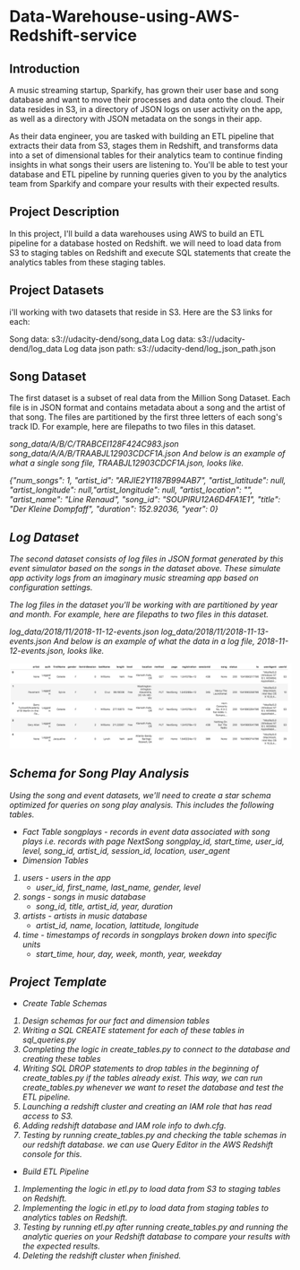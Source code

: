 # Data-Warehouse-using-AWS-Redshift-service

## Introduction
A music streaming startup, Sparkify, has grown their user base and song database and want to move their processes and data onto the cloud. Their data resides in S3, in a directory of JSON logs on user activity on the app, as well as a directory with JSON metadata on the songs in their app.

As their data engineer, you are tasked with building an ETL pipeline that extracts their data from S3, stages them in Redshift, and transforms data into a set of dimensional tables for their analytics team to continue finding insights in what songs their users are listening to. You'll be able to test your database and ETL pipeline by running queries given to you by the analytics team from Sparkify and compare your results with their expected results.

## Project Description
In this project, I'll build a  data warehouses using AWS to build an ETL pipeline for a database hosted on Redshift. we will need to load data from S3 to staging tables on Redshift and execute SQL statements that create the analytics tables from these staging tables.

## Project Datasets
i'll working with two datasets that reside in S3. Here are the S3 links for each:

Song data: s3://udacity-dend/song_data
Log data: s3://udacity-dend/log_data
Log data json path: s3://udacity-dend/log_json_path.json

## Song Dataset
The first dataset is a subset of real data from the Million Song Dataset. Each file is in JSON format and contains metadata about a song and the artist of that song. The files are partitioned by the first three letters of each song's track ID. For example, here are filepaths to two files in this dataset.

<em>song_data/A/B/C/TRABCEI128F424C983.json<em>
<em>song_data/A/A/B/TRAABJL12903CDCF1A.json<em>
And below is an example of what a single song file, <em>TRAABJL12903CDCF1A.json<em>, looks like.

<em>{"num_songs": 1, "artist_id": "ARJIE2Y1187B994AB7", "artist_latitude": null, "artist_longitude": null,"artist_longitude": null, "artist_location": "", "artist_name": "Line Renaud", "song_id": "SOUPIRU12A6D4FA1E1", "title": "Der Kleine Dompfaff", "duration": 152.92036, "year": 0}<em>



## Log Dataset
The second dataset consists of log files in JSON format generated by this event simulator based on the songs in the dataset above. These simulate app activity logs from an imaginary music streaming app based on configuration settings.

The log files in the dataset you'll be working with are partitioned by year and month. For example, here are filepaths to two files in this dataset.

<em>log_data/2018/11/2018-11-12-events.json<em>
<em>log_data/2018/11/2018-11-13-events.json<em>
And below is an example of what the data in a log file, 2018-11-12-events.json, looks like.

![](Data/log-data.png)

## Schema for Song Play Analysis
Using the song and event datasets, we'll need to create a star schema optimized for queries on song play analysis. This includes the following tables.

- Fact Table
songplays - records in event data associated with song plays i.e. records with page NextSong
songplay_id, start_time, user_id, level, song_id, artist_id, session_id, location, user_agent
- Dimension Tables
1. users - users in the app
    - user_id, first_name, last_name, gender, level
2. songs - songs in music database
    - song_id, title, artist_id, year, duration
3. artists - artists in music database
    - artist_id, name, location, lattitude, longitude
4. time - timestamps of records in songplays broken down into specific units
    - start_time, hour, day, week, month, year, weekday

## Project Template
  
- Create Table Schemas
1. Design schemas for our fact and dimension tables
2. Writing a SQL CREATE statement for each of these tables in sql_queries.py
3. Completing the logic in create_tables.py to connect to the database and creating these tables
4. Writing SQL DROP statements to drop tables in the beginning of create_tables.py if the tables already exist. This way, we can run create_tables.py whenever we want to reset the database and test the ETL pipeline.
5. Launching a redshift cluster and creating an IAM role that has read access to S3.
6. Adding redshift database and IAM role info to dwh.cfg.
7. Testing by running create_tables.py and checking the table schemas in our redshift database. we can use Query Editor in the AWS Redshift console for this.
  
- Build ETL Pipeline
1. Implementing the logic in etl.py to load data from S3 to staging tables on Redshift.
2. Implementing the logic in etl.py to load data from staging tables to analytics tables on Redshift.
3. Testing by running etl.py after running create_tables.py and running the analytic queries on your Redshift database to compare your results with the expected results.
4. Deleting the redshift cluster when finished.
